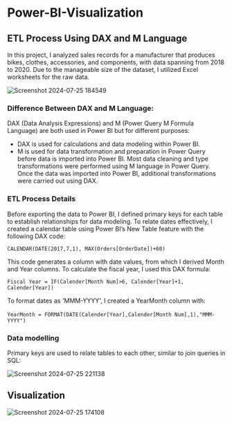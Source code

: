 # Power-BI-Visualization

## ETL Process Using DAX and M Language
In this project, I analyzed sales records for a manufacturer that produces bikes, clothes, accessories, and components, with data spanning from 2018 to 2020. Due to the manageable size of the dataset, I utilized Excel worksheets for the raw data.

![Screenshot 2024-07-25 184549](https://github.com/user-attachments/assets/52b7336a-321f-4a3f-a6de-4b5672795000)

### Difference Between DAX and M Language:
DAX (Data Analysis Expressions) and M (Power Query M Formula Language) are both used in Power BI but for different purposes:
- DAX is used for calculations and data modeling within Power BI.
- M is used for data transformation and preparation in Power Query before data is imported into Power BI.
Most data cleaning and type transformations were performed using M language in Power Query. Once the data was imported into Power BI, additional transformations were carried out using DAX.

### ETL Process Details
Before exporting the data to Power BI, I defined primary keys for each table to establish relationships for data modeling. To relate dates effectively, I created a calendar table using Power BI’s New Table feature with the following DAX code:

`CALENDAR(DATE(2017,7,1), MAX(Orders[OrderDate])+60)`

This code generates a column with date values, from which I derived Month and Year columns. To calculate the fiscal year, I used this DAX formula:

`Fiscal Year = IF(Calender[Month Num]>6, Calender[Year]+1, Calender[Year])`

To format dates as 'MMM-YYYY', I created a YearMonth column with:

‍‍‍‍‍‍‍‍`YearMonth = FORMAT(DATE(Calender[Year],Calender[Month Num],1),"MMM-YYYY")`

### Data modelling 
Primary keys are used to relate tables to each other, similar to  join queries in SQL:

![Screenshot 2024-07-25 221138](https://github.com/user-attachments/assets/a40fcb5c-1b1b-4fe6-a6ed-f696d1e50020)


## Visualization 

![Screenshot 2024-07-25 174108](https://github.com/user-attachments/assets/7ebdffb9-e64d-452a-a2d2-4c34600f9f08)






